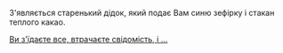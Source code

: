 З'являється старенький дідок, який подає Вам синю зефірку і стакан теплого какао.

[Ви з'їдаєте все, втрачаєте свідомість, і ...](../../marshmallow.md)